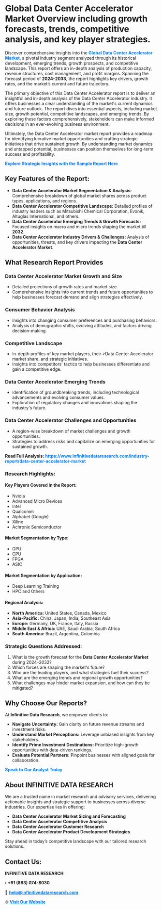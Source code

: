 <h1>Global Data Center Accelerator Market Overview including growth forecasts, trends, competitive analysis, and key player strategies.</h1>
<p>
Discover comprehensive insights into the 
<a href="https://www.infinitivedataresearch.com/industry-report/data-center-accelerator-market" rel="dofollow" style="color: #007BFF; text-decoration: none;"><strong>Global Data Center Accelerator Market</strong></a>, a pivotal industry segment analyzed through its historical development, emerging trends, growth prospects, and competitive landscape. This report offers an in-depth analysis of production capacity, revenue structures, cost management, and profit margins. Spanning the forecast period of <strong>2024–2033</strong>, the report highlights key drivers, growth rates, and the market’s current and future trajectory.
</p>
<p>
The primary objective of this Data Center Accelerator report is to deliver an insightful and in-depth analysis of the Data Center Accelerator industry. It offers businesses a clear understanding of the market's current dynamics and future outlook. The report dives into essential aspects, including market size, growth potential, competitive landscapes, and emerging trends. By exploring these factors comprehensively, stakeholders can make informed decisions in an ever-evolving business environment.
</p>
<p>
Ultimately, the Data Center Accelerator market report provides a roadmap for identifying lucrative market opportunities and crafting strategic initiatives that drive sustained growth. By understanding market dynamics and untapped potential, businesses can position themselves for long-term success and profitability.
</p>
<p>
<a href="https://www.infinitivedataresearch.com/request-sample/reportId=106433" style="color: #007BFF; text-decoration: none;"><strong>Explore Strategic Insights with the Sample Report Here</strong></a>
</p>

<h2>Key Features of the Report:</h2>
<ul>
<li><strong>Data Center Accelerator Market Segmentation & Analysis:</strong> Comprehensive breakdown of global market shares across product types, applications, and regions.</li>
<li><strong>Data Center Accelerator Competitive Landscape:</strong> Detailed profiles of industry leaders such as Mitsubishi Chemical Corporation, Evonik, Altuglas International, and others.</li>
<li><strong>Data Center Accelerator Emerging Trends & Growth Forecasts:</strong> Focused insights on macro and micro trends shaping the market till <strong>2032</strong>.</li>
<li><strong>Data Center Accelerator Industry Drivers & Challenges:</strong> Analysis of opportunities, threats, and key drivers impacting the <strong>Data Center Accelerator Market</strong>.</li>
</ul>

<h2>What Research Report Provides</h2>
<h3>Data Center Accelerator Market Growth and Size</h3>
<ul>
<li>Detailed projections of growth rates and market size.</li>
<li>Comprehensive insights into current trends and future opportunities to help businesses forecast demand and align strategies effectively.</li>
</ul>

<h3>Consumer Behavior Analysis</h3>
<ul>
<li>Insights into changing consumer preferences and purchasing behaviors.</li>
<li>Analysis of demographic shifts, evolving attitudes, and factors driving decision-making.</li>
</ul>

<h3>Competitive Landscape</h3>
<ul>
<li>In-depth profiles of key market players, their >Data Center Accelerator market share, and strategic initiatives.</li>
<li>Insights into competitors' tactics to help businesses differentiate and gain a competitive edge.</li>
</ul>

<h3>Data Center Accelerator Emerging Trends</h3>
<ul>
<li>Identification of groundbreaking trends, including technological advancements and evolving consumer values.</li>
<li>Exploration of regulatory changes and innovations shaping the industry's future.</li>
</ul>

<h3>Data Center Accelerator Challenges and Opportunities</h3>
<ul>
<li>A region-wise breakdown of market challenges and growth opportunities.</li>
<li>Strategies to address risks and capitalize on emerging opportunities for sustained growth.</li>
</ul>
<p><strong>Read Full Analysis:</strong> <a href="https://www.infinitivedataresearch.com/industry-report/data-center-accelerator-market" rel="dofollow" style="color: #007BFF; text-decoration: none;"><strong>https://www.infinitivedataresearch.com/industry-report/data-center-accelerator-market</strong></a></p>
<h3>Research Highlights:</h3>
<h4>Key Players Covered in the Report:</h4>
<ul><li>Nvidia</li><li>Advanced Micro Devices</li><li>Intel</li><li>Qualcomm</li><li>Alphabet (Google)</li><li>Xilinx</li><li>Achronix Semiconductor</li></ul>
<h4>Market Segmentation by Type:</h4>
<ul><li>GPU</li><li>CPU</li><li>FPGA</li><li>ASIC</li></ul>
<h4>Market Segmentation by Application:</h4>
<ul><li>Deep Learning Training</li><li>HPC and Others</li></ul>

<h4>Regional Analysis:</h4>
<ul>
<li><strong>North America:</strong> United States, Canada, Mexico</li>
<li><strong>Asia-Pacific:</strong> China, Japan, India, Southeast Asia</li>
<li><strong>Europe:</strong> Germany, UK, France, Italy, Russia</li>
<li><strong>Middle East & Africa:</strong> UAE, Saudi Arabia, South Africa</li>
<li><strong>South America:</strong> Brazil, Argentina, Colombia</li>
</ul>

<h3>Strategic Questions Addressed:</h3>
<ol>
<li>What is the growth forecast for the <strong>Data Center Accelerator Market</strong> during 2024–2032?</li>
<li>Which forces are shaping the market's future?</li>
<li>Who are the leading players, and what strategies fuel their success?</li>
<li>What are the emerging trends and regional growth opportunities?</li>
<li>What challenges may hinder market expansion, and how can they be mitigated?</li>
</ol>

<h2>Why Choose Our Reports?</h2>
<p>At <strong>Infinitive Data Research</strong>, we empower clients to:</p>
<ul>
<li><strong>Navigate Uncertainty:</strong> Gain clarity on future revenue streams and investment risks.</li>
<li><strong>Understand Market Perceptions:</strong> Leverage unbiased insights from key stakeholders.</li>
<li><strong>Identify Prime Investment Destinations:</strong> Prioritize high-growth opportunities with data-driven rankings.</li>
<li><strong>Evaluate Potential Partners:</strong> Pinpoint businesses with aligned goals for collaboration.</li>
</ul>
<p><a href="https://www.infinitivedataresearch.com/industry-report/data-center-accelerator-market" rel="dofollow" style="color: #007BFF; text-decoration: none;"><strong>Speak to Our Analyst Today</strong></a></p>

<h2>About INFINITIVE DATA RESEARCH</h2>
<p>We are a trusted name in market research and advisory services, delivering actionable insights and strategic support to businesses across diverse industries. Our expertise lies in offering:</p>
<ul>
<li><strong>Data Center Accelerator Market Sizing and Forecasting</strong></li>
<li><strong>Data Center Accelerator Competitive Analysis</strong></li>
<li><strong>Data Center Accelerator Customer Research</strong></li>
<li><strong>Data Center Accelerator Product Development Strategies</strong></li>
</ul>
<p>Stay ahead in today’s competitive landscape with our tailored research solutions.</p>

<h2>Contact Us:</h2>
<p><strong>INFINITIVE DATA RESEARCH</strong></p>
<p>📞 <strong>+91 (883) 074-8030</strong></p>
<p>📧 <strong><a href="mailto:help@infinitivedataresearch.com" style="color: #007BFF;">help@infinitivedataresearch.com</a></strong></p>
<p>🌐 <strong><a href="https://www.infinitivedataresearch.com" rel="dofollow" style="color: #007BFF;">Visit Our Website</a></strong></p>